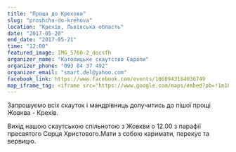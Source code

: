 ```yaml
---
title: "Проща до Крехова"
slug: "proshcha-do-krehova"
location: "Крехів, Львівська область"
date: "2017-05-20"
end_date: "2017-05-21"
time: "12:00"
featured_image: IMG_5760-2_docsfh
organizer_name: "Католицьке скаутство Європи"
organizer_phone: "093 84 37 492"
organizer_email: "smart.del@yahoo.com"
facebook_link: https://www.facebook.com/events/1060943184036749
map_iframe_tag: <iframe src="https://www.google.com/maps/embed?pb=!1m18!1m12!1m3!1d20495.8759685536!2d23.794433529206636!3d50.04912173299362!2m3!1f0!2f0!3f0!3m2!1i1024!2i768!4f13.1!3m3!1m2!1s0x473b2f611671eb19%3A0x5d9980a9ab46801c!2z0JrRgNC10YXRltCyLCDQm9GM0LLRltCy0YHRjNC60LAg0L7QsdC70LDRgdGC0Yw!5e0!3m2!1suk!2sua!4v1495641748349" width="600" height="450" frameborder="0" style="border:0" allowfullscreen></iframe>
---
```


Запрошуємо всіх скауток і мандрівниць долучитись до пішої прощі Жовква - Крехів.

Вихід нашою скаутською спільнотою з Жовкви о 12.00 з парафії пресвятого Серця Христового.Мати з собою каримати, перекус та вервицю.
